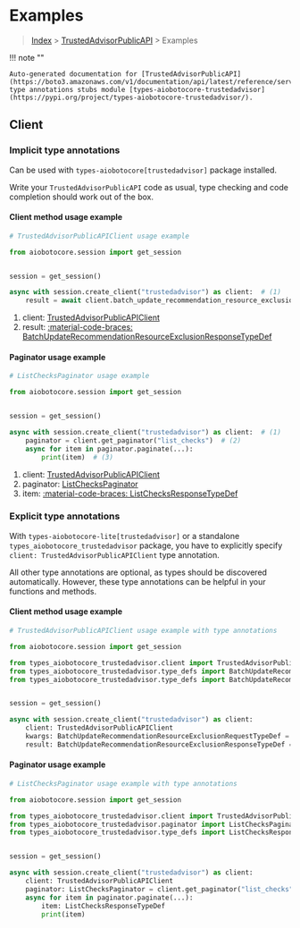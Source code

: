 # Examples

> [Index](../README.md) > [TrustedAdvisorPublicAPI](./README.md) > Examples

!!! note ""

    Auto-generated documentation for [TrustedAdvisorPublicAPI](https://boto3.amazonaws.com/v1/documentation/api/latest/reference/services/trustedadvisor.html#trustedadvisorpublicapi)
    type annotations stubs module [types-aiobotocore-trustedadvisor](https://pypi.org/project/types-aiobotocore-trustedadvisor/).

## Client

### Implicit type annotations

Can be used with `types-aiobotocore[trustedadvisor]` package installed.

Write your `TrustedAdvisorPublicAPI` code as usual,
type checking and code completion should work out of the box.



#### Client method usage example

```python
# TrustedAdvisorPublicAPIClient usage example

from aiobotocore.session import get_session


session = get_session()

async with session.create_client("trustedadvisor") as client:  # (1)
    result = await client.batch_update_recommendation_resource_exclusion()  # (2)
```

1. client: [TrustedAdvisorPublicAPIClient](./client.md)
2. result: [:material-code-braces: BatchUpdateRecommendationResourceExclusionResponseTypeDef](./type_defs.md#batchupdaterecommendationresourceexclusionresponsetypedef)



#### Paginator usage example

```python
# ListChecksPaginator usage example

from aiobotocore.session import get_session


session = get_session()

async with session.create_client("trustedadvisor") as client:  # (1)
    paginator = client.get_paginator("list_checks")  # (2)
    async for item in paginator.paginate(...):
        print(item)  # (3)
```

1. client: [TrustedAdvisorPublicAPIClient](./client.md)
2. paginator: [ListChecksPaginator](./paginators.md#listcheckspaginator)
3. item: [:material-code-braces: ListChecksResponseTypeDef](./type_defs.md#listchecksresponsetypedef)




### Explicit type annotations

With `types-aiobotocore-lite[trustedadvisor]`
or a standalone `types_aiobotocore_trustedadvisor` package, you have to explicitly specify
`client: TrustedAdvisorPublicAPIClient` type annotation.

All other type annotations are optional, as types should be discovered automatically.
However, these type annotations can be helpful in your functions and methods.


#### Client method usage example

```python
# TrustedAdvisorPublicAPIClient usage example with type annotations

from aiobotocore.session import get_session

from types_aiobotocore_trustedadvisor.client import TrustedAdvisorPublicAPIClient
from types_aiobotocore_trustedadvisor.type_defs import BatchUpdateRecommendationResourceExclusionResponseTypeDef
from types_aiobotocore_trustedadvisor.type_defs import BatchUpdateRecommendationResourceExclusionRequestTypeDef


session = get_session()

async with session.create_client("trustedadvisor") as client:
    client: TrustedAdvisorPublicAPIClient
    kwargs: BatchUpdateRecommendationResourceExclusionRequestTypeDef = {...}
    result: BatchUpdateRecommendationResourceExclusionResponseTypeDef = await client.batch_update_recommendation_resource_exclusion(**kwargs)
```



#### Paginator usage example

```python
# ListChecksPaginator usage example with type annotations

from aiobotocore.session import get_session

from types_aiobotocore_trustedadvisor.client import TrustedAdvisorPublicAPIClient
from types_aiobotocore_trustedadvisor.paginator import ListChecksPaginator
from types_aiobotocore_trustedadvisor.type_defs import ListChecksResponseTypeDef


session = get_session()

async with session.create_client("trustedadvisor") as client:
    client: TrustedAdvisorPublicAPIClient
    paginator: ListChecksPaginator = client.get_paginator("list_checks")
    async for item in paginator.paginate(...):
        item: ListChecksResponseTypeDef
        print(item)
```


